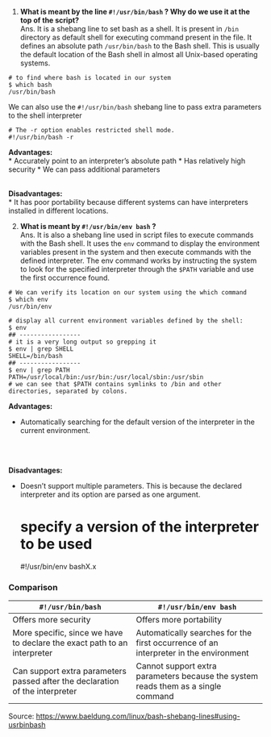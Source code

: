 1. **What is meant by the line `#!/usr/bin/bash` ? Why do we use it at the top of the script?** <br>
Ans. It is a shebang line to set bash as a shell. It is present in `/bin` directory as default shell for executing command present in the file. It defines an absolute path `/usr/bin/bash` to the Bash shell. This is usually the default location of the Bash shell in almost all Unix-based operating systems. <br>
```
# to find where bash is located in our system  
$ which bash
/usr/bin/bash
```

  We can also use the `#!/usr/bin/bash` shebang line to pass extra parameters to the shell interpreter
  ```
  # The -r option enables restricted shell mode.
  #!/usr/bin/bash -r
  ```
  **Advantages:** <br>
    * Accurately point to an interpreter’s absolute path
    * Has relatively high security
    * We can pass additional parameters
    <br>
    <br>

  **Disadvantages:**  <br>
    * It has poor portability because different systems can have interpreters installed in different locations.


2. **What is meant by `#!/usr/bin/env bash` ?** <br>
Ans. It is also a shebang line used in script files to execute commands with the Bash shell. It uses the `env` command to display the environment variables present in the system and then execute commands with the defined interpreter. The env command works by instructing the system to look for the specified interpreter through the `$PATH` variable and use the first occurrence found.
```
# We can verify its location on our system using the which command
$ which env
/usr/bin/env
```
```
# display all current environment variables defined by the shell:
$ env
## -----------------
# it is a very long output so grepping it
$ env | grep SHELL
SHELL=/bin/bash
## -----------------
$ env | grep PATH
PATH=/usr/local/bin:/usr/bin:/usr/local/sbin:/usr/sbin
# we can see that $PATH contains symlinks to /bin and other directories, separated by colons.
```

  **Advantages:** <br>
  * Automatically searching for the default version of the interpreter in the current environment.
  <br>
  <br>

  **Disadvantages:**  <br>
  * Doesn’t support multiple parameters. This is because the declared interpreter and its option are parsed as one argument.



    # specify a version of the interpreter to be used
    #!/usr/bin/env bashX.x


### Comparison

| `#!/usr/bin/bash` | `#!/usr/bin/env bash`|
|------|--------|
| Offers more security	| Offers more portability|
| More specific, since we have to declare the exact path to an interpreter | Automatically searches for the first occurrence of an interpreter in the environment|
| Can support extra parameters passed after the declaration of the interpreter | Cannot support extra parameters because the system reads them as a single command |

Source: https://www.baeldung.com/linux/bash-shebang-lines#using-usrbinbash  
